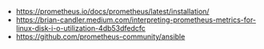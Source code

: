 - https://prometheus.io/docs/prometheus/latest/installation/
- https://brian-candler.medium.com/interpreting-prometheus-metrics-for-linux-disk-i-o-utilization-4db53dfedcfc
- https://github.com/prometheus-community/ansible